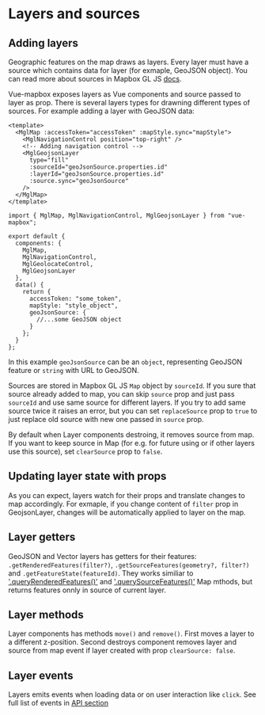 # Layers and sources

## Adding layers

Geographic features on the map draws as layers. Every layer must have a source which contains data for layer (for exmaple, GeoJSON object). You can read more about sources in Mapbox GL JS [docs](https://www.mapbox.com/mapbox-gl-js/api/#sources).

Vue-mapbox exposes layers as Vue components and source passed to layer as prop. There is several layers types for drawning different types of sources.
For example adding a layer with GeoJSON data:

```vue{2}
<template>
  <MglMap :accessToken="accessToken" :mapStyle.sync="mapStyle">
    <MglNavigationControl position="top-right" />
    <!-- Adding navigation control -->
    <MglGeojsonLayer
      type="fill"
      :sourceId="geoJsonSource.properties.id"
      :layerId="geoJsonSource.properties.id"
      :source.sync="geoJsonSource"
    />
  </MglMap>
</template>
```

```javascript{2}
import { MglMap, MglNavigationControl, MglGeojsonLayer } from "vue-mapbox";

export default {
  components: {
    MglMap,
    MglNavigationControl,
    MglGeolocateControl,
    MglGeojsonLayer
  },
  data() {
    return {
      accessToken: "some_token",
      mapStyle: "style_object",
      geoJsonSource: {
        //...some GeoJSON object
      }
    };
  }
};
```

In this example `geoJsonSource` can be an `object`, representing GeoJSON feature or `string` with URL to GeoJSON.

Sources are stored in Mapbox GL JS `Map` object by `sourceId`. If you sure that source already added to map, you can skip `source` prop and just pass `sourceId` and use same source for different layers. If you try to add same source twice it raises an error, but you can set `replaceSource` prop to `true` to just replace old source with new one passed in `source` prop.

By default when Layer components destroing, it removes source from map. If you want to keep source in Map (for e.g. for future using or if other layers use this source), set `clearSource` prop to `false`.

## Updating layer state with props

As you can expect, layers watch for their props and translate changes to map accordingly. For exmaple, if you change content of `filter` prop in GeojsonLayer, changes will be automatically applied to layer on the map.

## Layer getters

GeoJSON and Vector layers has getters for their features: `.getRenderedFeatures(filter?)`, `.getSourceFeatures(geometry?, filter?)` and `.getFeatureState(featureId)`. They works similiar to ['.queryRenderedFeatures()'](https://www.mapbox.com/mapbox-gl-js/api/#map#queryrenderedfeatures) and ['.querySourceFeatures()'](https://www.mapbox.com/mapbox-gl-js/api/#map#querysourcefeatures) Map mthods, but returns features onnly in source of current layer.

## Layer methods

Layer components has methods `move()` and `remove()`.
First moves a layer to a different z-position. Second destroys component removes layer and source from map event if layer created with prop `clearSource: false`.

## Layer events

Layers emits events when loading data or on user interaction like `click`. See full list of events in [API section](/api/Layers/)
